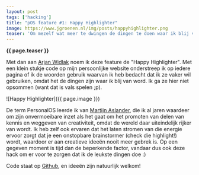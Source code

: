 ```yaml
---
layout: post
tags: ['hacking']
title: "pOS feature #1: Happy Highlighter"
image: https://www.jgroenen.nl/img/posts/happyhighlighter.png
teaser: 'Om mezelf wat meer te dwingen de dingen te doen waar ik blij van word, heb ik een nieuwe "life hack" of "persoonlijk O.S." feature. Ik heb me voorgenomen om leuke dingen wat vaker snel en kort te beschrijven in dit soort mini blogjes. Daarbij "nudge" ik mezelf om telkens te checken of ik bezig ben met de dingen waar ik bezig mee wil zijn.'
---
```

<strong>{{ page.teaser }}</strong>

Met dan aan [Arjan Widlak](http://www.kafkabrigade.nl/contact) noem ik deze feature de "Happy Highlighter". Met een klein stukje code op mijn persoonlijke website onderstreep ik op iedere pagina of ik de woorden gebruik waarvan ik heb bedacht dat ik ze vaker wil gebruiken, omdat het de dingen zijn waar ik blij van word. Ik ga ze hier niet opsommen (want dat is vals spelen ;p).

![Happy Highlighter]({{ page.image }})

De term PersonalOS leerde ik van [Martijn Aslander](https://www.linkedin.com/pulse/martijnos-een-verkenning-de-ontwikkelingen-rondom-system-aslander/), die ik al jaren waardeer om zijn onvermoeibare inzet als het gaat om het promoten van delen van kennis en weggeven van creativiteit, omdat de wereld daar uiteindelijk rijker van wordt. Ik heb zelf ook ervaren dat het laten stromen van die energie ervoor zorgt dat je een onstopbare brainstormer (check die highlight!) wordt, waardoor er aan creatieve ideeën nooit meer gebrek is. Op een gegeven moment is tijd dan de beperkende factor, vandaar dus ook deze hack om er voor te zorgen dat ik de leukste dingen doe :)

Code staat op [Github](https://github.com/everybitnl/jgroenen.nl/blob/master/js/tags.js), en ideeën zijn natuurlijk welkom!